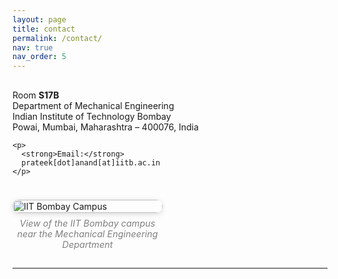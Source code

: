 ```yaml
---
layout: page
title: contact
permalink: /contact/
nav: true
nav_order: 5
---
```


<div style="display: flex; flex-wrap: wrap; gap: 24px; margin-top: 16px; align-items: flex-start;">

  <!-- Left column: text -->
  <div style="flex: 1 1 55%; min-width: 260px;">
    <p>
      Room <strong>S17B</strong><br>
      Department of Mechanical Engineering<br>
      Indian Institute of Technology Bombay<br>
      Powai, Mumbai, Maharashtra – 400076, India
    </p>

    <p>
      <strong>Email:</strong>
      prateek[dot]anand[at]iitb.ac.in
    </p>
  </div>

  <!-- Right column: campus image -->
  <div style="flex: 0 0 40%; min-width: 240px;">
    <img src="/assets/img/Campus_pic.jpg"
         alt="IIT Bombay Campus"
         loading="lazy"
         style="width:100%; height:auto; border-radius:12px; box-shadow:0 2px 8px rgba(0,0,0,0.15);">
    <p style="text-align:center; font-style:italic; font-size:0.9rem; color:gray; margin-top:8px;">
      View of the IIT Bombay campus near the Mechanical Engineering Department
    </p>
  </div>

</div>

---
